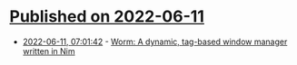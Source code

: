 # [Published on 2022-06-11](index.md)

* [2022-06-11, 07:01:42](https://news.ycombinator.com/item?id=31702571) - [Worm: A dynamic, tag-based window manager written in Nim](https://github.com/codic12/worm)
